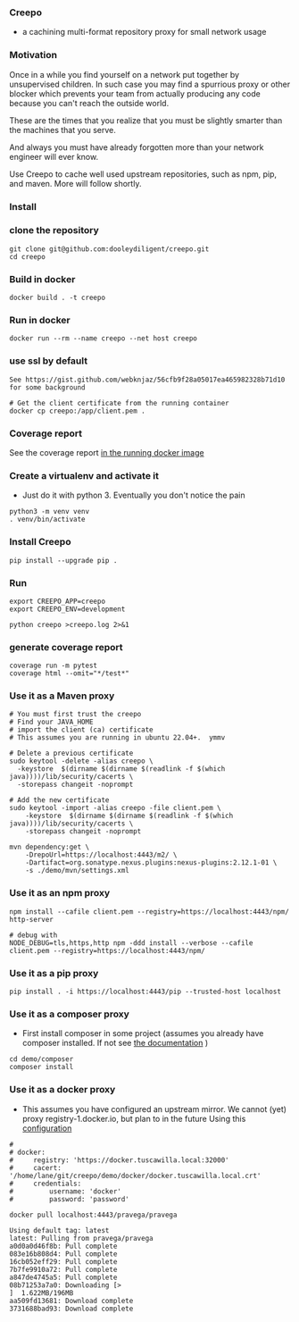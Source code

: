 ### Creepo
  - a cachining multi-format repository proxy for small network usage

### Motivation
Once in a while you find yourself on a network put together by unsupervised children.  In such case
you may find a spurrious proxy or other blocker which prevents your team from actually producing any code because you can't reach the outside world.

These are the times that you realize that you must be slightly smarter than the machines that you serve.

And always you must have already forgotten more than your network engineer will ever know.

Use Creepo to cache well used upstream repositories, such as npm, pip, and maven.  More will follow shortly.

### Install

### clone the repository
```
git clone git@github.com:dooleydiligent/creepo.git
cd creepo
```
### Build in docker
```
docker build . -t creepo
```
### Run in docker
```
docker run --rm --name creepo --net host creepo
```
### use ssl by default
```
See https://gist.github.com/webknjaz/56cfb9f28a05017ea465982328b71d10 for some background

# Get the client certificate from the running container
docker cp creepo:/app/client.pem .

```
### Coverage report
See the coverage report [in the running docker image](http://localhost:4443/coverage/index.html)

### Create a virtualenv and activate it
- Just do it with python 3.  Eventually you don't notice the pain
```
python3 -m venv venv
. venv/bin/activate
```
### Install Creepo
```
pip install --upgrade pip .

```

### Run
```
export CREEPO_APP=creepo
export CREEPO_ENV=development

python creepo >creepo.log 2>&1
```

### generate coverage report
```
coverage run -m pytest
coverage html --omit="*/test*"
```

### Use it as a Maven proxy
```
# You must first trust the creepo
# Find your JAVA_HOME
# import the client (ca) certificate
# This assumes you are running in ubuntu 22.04+.  ymmv

# Delete a previous certificate
sudo keytool -delete -alias creepo \
  -keystore  $(dirname $(dirname $(readlink -f $(which java))))/lib/security/cacerts \
  -storepass changeit -noprompt

# Add the new certificate
sudo keytool -import -alias creepo -file client.pem \
    -keystore  $(dirname $(dirname $(readlink -f $(which java))))/lib/security/cacerts \
    -storepass changeit -noprompt

mvn dependency:get \
    -DrepoUrl=https://localhost:4443/m2/ \
    -Dartifact=org.sonatype.nexus.plugins:nexus-plugins:2.12.1-01 \
    -s ./demo/mvn/settings.xml
```

### Use it as an npm proxy
```
npm install --cafile client.pem --registry=https://localhost:4443/npm/ http-server

# debug with
NODE_DEBUG=tls,https,http npm -ddd install --verbose --cafile client.pem --registry=https://localhost:4443/npm/
```

### Use it as a pip proxy 
```
pip install . -i https://localhost:4443/pip --trusted-host localhost
```

### Use it as a composer proxy
- First install composer in some project (assumes you already have composer installed.  If not see [the documentation](https://packagist.org/) )
```
cd demo/composer
composer install

```
### Use it as a docker proxy
- This assumes you have configured an upstream mirror.  We cannot (yet) proxy registry-1.docker.io, but plan to in the future
Using this [configuration](./config.yml)
```
# 
# docker:
#     registry: 'https://docker.tuscawilla.local:32000'
#     cacert: '/home/lane/git/creepo/demo/docker/docker.tuscawilla.local.crt'
#     credentials:
#         username: 'docker'
#         password: 'password'

docker pull localhost:4443/pravega/pravega

Using default tag: latest
latest: Pulling from pravega/pravega
a0d0a0d46f8b: Pull complete 
083e16b808d4: Pull complete 
16cb052eff29: Pull complete 
7b7fe9910a72: Pull complete 
a847de4745a5: Pull complete 
08b71253a7a0: Downloading [>                                                  ]  1.622MB/196MB
aa509fd13681: Download complete 
3731688bad93: Download complete 

```
